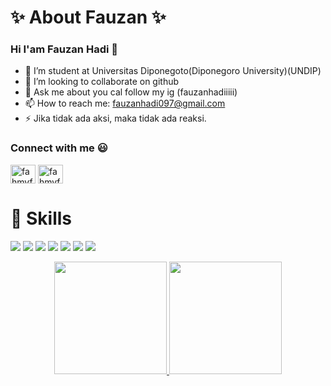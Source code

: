 # ✨ About Fauzan ✨    
### Hi I'am Fauzan Hadi 👋
- 🔭 I’m student at Universitas Diponegoto(Diponegoro University)(UNDIP)
- 👯 I’m looking to collaborate on github
- 💬 Ask me about you cal follow my ig (fauzanhadiiiii)
- 📫 How to reach me: fauzanhadi097@gmail.com
- ⚡ Jika tidak ada aksi, maka tidak ada reaksi.

### Connect with me :smiley:
<p align="left">
<a href="https://linkedin.com/in/fauzanhadii" target="blank"><img align="center" src="https://raw.githubusercontent.com/rahuldkjain/github-profile-readme-generator/master/src/images/icons/Social/linked-in-alt.svg" alt="fahmyfauzi" height="30" width="40" /></a>
<a href="https://instagram.com/fauzanhadiiiii" target="blank"><img align="center" src="https://raw.githubusercontent.com/rahuldkjain/github-profile-readme-generator/master/src/images/icons/Social/instagram.svg" alt="fahmyfauzii" height="30" width="40" /></a>
</p>

# 🔧 Skills 
![](https://img.shields.io/badge/HTML5-E34F26?style=for-the-badge&logo=html5&logoColor=white)
![](https://img.shields.io/badge/CSS3-1572B6?style=for-the-badge&logo=css3&logoColor=white)
![](https://img.shields.io/badge/JavaScript-F7DF1E?style=for-the-badge&logo=javascript&logoColor=black)
![](https://img.shields.io/badge/Laravel-B22222?style=for-the-badge&logo=laravel&logoColor=white)
![](https://img.shields.io/badge/Tailwindcss-0078D4?style=for-the-badge&logo=tailwindcss&logoColor=white)
![](https://img.shields.io/badge/Visual_Studio_Code-0078D4?style=for-the-badge&logo=visual%20studio%20code&logoColor=white)
![](https://img.shields.io/badge/Canva-%2300C4CC.svg?&style=for-the-badge&logo=Canva&logoColor=white)


<p align="center">
<a href="https://github.com/fauzanhadi44">
  <img height="180em" src="https://github-readme-stats-eight-theta.vercel.app/api?username=fauzanhadi44&show_icons=true&theme=algolia&include_all_commits=true&count_private=true"/>
  <img height="180em" src="https://github-readme-stats-eight-theta.vercel.app/api/top-langs/?username=fauzanhadi44&layout=compact&theme=algolia"/>
</a>
</p>
